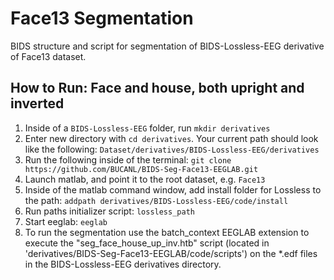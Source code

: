 # Face13 Segmentation
BIDS structure and script for segmentation of BIDS-Lossless-EEG derivative of Face13 dataset.

## How to Run: Face and house, both upright and inverted
1. Inside of a `BIDS-Lossless-EEG` folder, run `mkdir derivatives`
2. Enter new directory with `cd derivatives`. Your current path should look like the following: `Dataset/derivatives/BIDS-Lossless-EEG/derivatives`
3. Run the following inside of the terminal: `git clone https://github.com/BUCANL/BIDS-Seg-Face13-EEGLAB.git`
4. Launch matlab, and point it to the root dataset, e.g. `Face13`
5. Inside of the matlab command window, add install folder for Lossless to the path: `addpath derivatives/BIDS-Lossless-EEG/code/install`
6. Run paths initializer script: `lossless_path`
7. Start eeglab: `eeglab`
8. To run the segmentation use the batch_context EEGLAB extension to execute the "seg_face_house_up_inv.htb" script (located in 'derivatives/BIDS-Seg-Face13-EEGLAB/code/scripts') on the *.edf files in the BIDS-Lossless-EEG derivatives directory.
